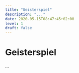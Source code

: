 ```yaml
---
title: "Geisterspiel"
description: "..."
date: 2020-05-15T08:47:45+02:00
level: 1
draft: false
---
```


# Geisterspiel

...